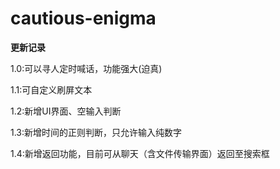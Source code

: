 # cautious-enigma
**更新记录**

1.0:可以寻人定时喊话，功能强大(迫真)

1.1:可自定义刷屏文本

1.2:新增UI界面、空输入判断

1.3:新增时间的正则判断，只允许输入纯数字

1.4:新增返回功能，目前可从聊天（含文件传输界面）返回至搜索框
